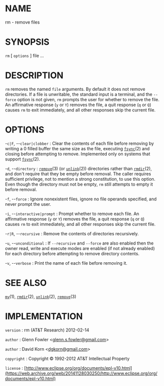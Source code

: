 # NAME

rm - remove files

# SYNOPSIS

`rm` \[ `options` \] file ...

# DESCRIPTION

`rm` removes the named `file` arguments. By default it does not remove
directories. If a file is unwritable, the standard input is a terminal,
and the `--force` option is not given, `rm` prompts the user for
whether to remove the file. An affirmative response (`y` or `Y`)
removes the file, a quit response (`q` or `Q`) causes `rm` to exit
immediately, and all other responses skip the current file.

# OPTIONS

-`c|F`, --`clear|clobber`
:   Clear the contents of each file before removing by writing a 0
    filled buffer the same size as the file, executing
    [`fsync`](/web/20141128030250/http://www2.research.att.com/~astopen/man/man2/fsync.html)(2)
    and closing before attempting to remove. Implemented only on systems
    that support
    [`fsync`](/web/20141128030250/http://www2.research.att.com/~astopen/man/man2/fsync.html)(2).

-`d`, --`directory`
:   [`remove`](/web/20141128030250/http://www2.research.att.com/~astopen/man/man3/remove.html)(3)
    (or
    [`unlink`](/web/20141128030250/http://www2.research.att.com/~astopen/man/man2/unlink.html)(2))
    directories rather than
    [`rmdir`](/web/20141128030250/http://www2.research.att.com/~astopen/man/man2/rmdir.html)(2),
    and don't require that they be empty before removal. The caller
    requires sufficient privilege, not to mention a strong constitution,
    to use this option. Even though the directory must not be empty,
    `rm` still attempts to empty it before removal.

-`f`, --`force`
:   Ignore nonexistent files, ignore no file operands specified, and
    never prompt the user.

-`i`, --`interactive|prompt`
:   Prompt whether to remove each file. An affirmative response (`y`
    or `Y`) removes the file, a quit response (`q` or `Q`) causes
    `rm` to exit immediately, and all other responses skip the
    current file.

-`r|R`, --`recursive`
:   Remove the contents of directories recursively.

-`u`, --`unconditional`
:   If `--recursive` and `--force` are also enabled then the owner
    read, write and execute modes are enabled (if not already enabled)
    for each directory before attempting to remove directory contents.

-`v`, --`verbose`
:   Print the name of each file before removing it.

# SEE ALSO

[`mv`](/web/20141128030250/http://www2.research.att.com/~astopen/man/man1/mv.html)(1),
[`rmdir`](/web/20141128030250/http://www2.research.att.com/~astopen/man/man2/rmdir.html)(2),
[`unlink`](/web/20141128030250/http://www2.research.att.com/~astopen/man/man2/unlink.html)(2),
[`remove`](/web/20141128030250/http://www2.research.att.com/~astopen/man/man3/remove.html)(3)

# IMPLEMENTATION

`version`
:   rm (AT&T Research) 2012-02-14

`author`
:   Glenn Fowler
    &lt;[glenn.s.fowler@gmail.com](https://web.archive.org/web/20141128030250/mailto:glenn.s.fowler@gmail.com)&gt;

`author`
:   David Korn
    &lt;[dgkorn@gmail.com](https://web.archive.org/web/20141128030250/mailto:dgkorn@gmail.com)&gt;

`copyright`
:   Copyright © 1992-2012 AT&T Intellectual Property

`license`
:   [http://www.eclipse.org/org/documents/epl-v10.html](https://web.archive.org/web/20141128030250/http://www.eclipse.org/org/documents/epl-v10.html)


